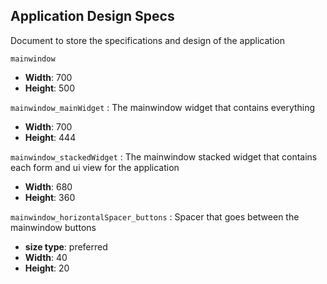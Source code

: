 Application Design Specs
------

Document to store the specifications and design of the application

`mainwindow`
* __Width__: 700
* __Height__: 500

`mainwindow_mainWidget` : The mainwindow widget that contains everything
* __Width__: 700
* __Height__: 444

`mainwindow_stackedWidget` : The mainwindow stacked widget that contains each form and ui view for the application
* __Width__: 680
* __Height__: 360

`mainwindow_horizontalSpacer_buttons` : Spacer that goes between the mainwindow buttons
* __size type__: preferred
* __Width__: 40
* __Height__: 20

